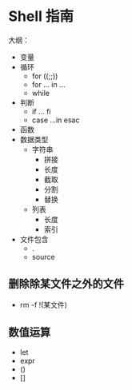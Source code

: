 # Shell 指南


大纲：

- 变量
- 循环
    - for ((;;))
    - for ... in ...
    - while
- 判断
    - if ... fi
    - case ...in  esac
- 函数
- 数据类型
    - 字符串
        - 拼接
        - 长度
        - 截取
        - 分割
        - 替换
    - 列表
        - 长度
        - 索引
- 文件包含
    - .
    - source



## 删除除某文件之外的文件

- rm -f !(某文件)

## 数值运算

- let
- expr
- ()
- []